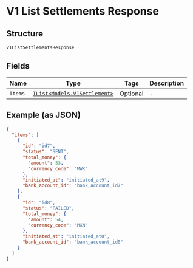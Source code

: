 
# V1 List Settlements Response

## Structure

`V1ListSettlementsResponse`

## Fields

| Name | Type | Tags | Description |
|  --- | --- | --- | --- |
| `Items` | [`IList<Models.V1Settlement>`](../../doc/models/v1-settlement.md) | Optional | - |

## Example (as JSON)

```json
{
  "items": [
    {
      "id": "id7",
      "status": "SENT",
      "total_money": {
        "amount": 53,
        "currency_code": "MWK"
      },
      "initiated_at": "initiated_at9",
      "bank_account_id": "bank_account_id7"
    },
    {
      "id": "id8",
      "status": "FAILED",
      "total_money": {
        "amount": 54,
        "currency_code": "MXN"
      },
      "initiated_at": "initiated_at0",
      "bank_account_id": "bank_account_id8"
    }
  ]
}
```


